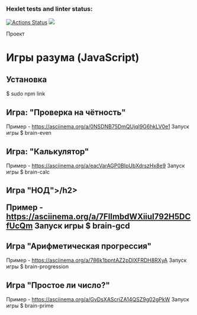### Hexlet tests and linter status:

[![Actions Status](https://github.com/Anitnelav01/frontend-project-lvl1/workflows/hexlet-check/badge.svg)](https://github.com/Anitnelav01/frontend-project-lvl1/actions)
<a href="https://codeclimate.com/github/Anitnelav01/frontend-project-lvl1/maintainability"><img src="https://api.codeclimate.com/v1/badges/7de909f129ffee502609/maintainability" /></a>

Проект <h1>Игры разума (JavaScript)</h1>

<h2>Установка</h2>
$ sudo npm link 

<h2>Игра: "Проверка на чётность"</h2>

Пример - https://asciinema.org/a/0NSDNB75DmQUjqI9G6hkLV0e1
Запуск игры
$ brain-even 

<h2>Игра: "Калькулятор"</h2> 

Пример - https://asciinema.org/a/eacVarAGP0BIpUbXdrszHx8e9
Запуск игры
$ brain-calc

<h2>Игра "НОД">/h2>

Пример - https://asciinema.org/a/7FIImbdWXiiuI792H5DCfUcQm
Запуск игры
$ brain-gcd

<h2>Игра "Арифметическая прогрессия"</h2> 

Пример - https://asciinema.org/a/786k1bpntAZ2pDIXFRDH8RXyA
Запуск игры
$ brain-progression

<h2>Игра "Простое ли число?"</h2>

Пример - https://asciinema.org/a/GvDsXAScriZA14QSZ9g02gPkW
Запуск игры
$ brain-prime